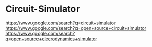 # Circuit-Simulator
https://www.google.com/search?q=circuit+simulator https://www.google.com/search?q=open+source+circuit+simulator https://www.google.com/search?q=open+source+elecrodynamics+simulator
